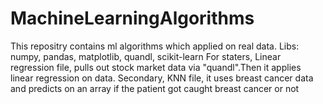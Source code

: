 # MachineLearningAlgorithms
This repositry contains ml algorithms which applied on real data.
Libs: numpy, pandas, matplotlib, quandl, scikit-learn
For staters, Linear regression file, pulls out  stock market data via "quandl".Then it applies linear regression on data.
Secondary, KNN file, it uses breast cancer data and predicts on an array if the patient got caught breast cancer or not
